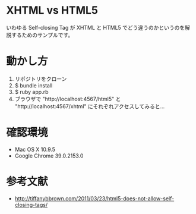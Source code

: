 # XHTML vs HTML5

いわゆる Self-closing Tag が XHTML と HTML5 でどう違うのかというのを解説するためのサンプルです。

# 動かし方

1. リポジトリをクローン
2. $ bundle install
3. $ ruby app.rb
4. ブラウザで "http://localhost:4567/html5" と "http://localhost:4567/xhtml" にそれぞれアクセスしてみると…

# 確認環境

- Mac OS X 10.9.5
- Google Chrome 39.0.2153.0

# 参考文献

- http://tiffanybbrown.com/2011/03/23/html5-does-not-allow-self-closing-tags/
